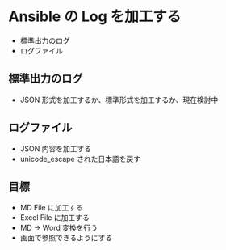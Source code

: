 # Ansible の Log を加工する

* 標準出力のログ
* ログファイル

## 標準出力のログ

* JSON 形式を加工するか、標準形式を加工するか、現在検討中

## ログファイル

* JSON 内容を加工する
* unicode_escape された日本語を戻す

## 目標

* MD File に加工する
* Excel File に加工する
* MD → Word 変換を行う
* 画面で参照できるようにする
